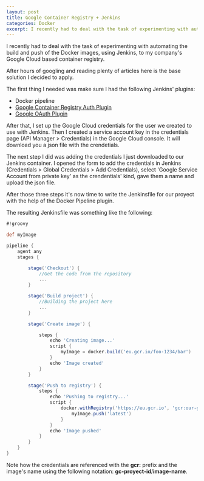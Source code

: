 ```yaml
---
layout: post
title: Google Container Registry + Jenkins
categories: Docker
excerpt: I recently had to deal with the task of experimenting with automating the build and push of the Docker images, using Jenkins, to my company's Google Cloud based container registry.
---
```


I recently had to deal with the task of experimenting with automating the build and push of the Docker images, using Jenkins, to my company's Google Cloud based container registry.

After hours of googling and reading plenty of articles here is the base solution I decided to apply.

The first thing I needed was make sure I had the following Jenkins' plugins:
* Docker pipeline
* [Google Container Registry Auth Plugin](https://wiki.jenkins.io/display/JENKINS/Google+Container+Registry+Auth+Plugin)
* [Google OAuth Plugin](https://wiki.jenkins.io/display/JENKINS/Google+OAuth+Plugin)

After that, I set up the Google Cloud credentials for the user we created to use with Jenkins. Then I created a service account key in the credentials page (API Manager > Credentials) in the Google Cloud console. It will download you a json file with the crendetials.

The next step I did was adding the credentials I just downloaded to our Jenkins container. I opened the form to add the credentials in Jenkins (Credentials > Global Credentials > Add Credentials), select 'Google Service Account from private key' as the crendentials' kind, gave them a name and upload the json file.

After those three steps it's now time to write the Jenkinsfile for our proyect with the help of the Docker Pipeline plugin.

The resulting Jenkinsfile was something like the following:

```groovy
#!groovy 

def myImage 

pipeline { 
    agent any 
    stages { 

        stage('Checkout') {
            //Get the code from the repository
            ...
        }

        stage('Build project') {
            //Building the project here
            ...
        }

        stage('Create image') { 

            steps { 
                echo 'Creating image...' 
                script { 
                    myImage = docker.build('eu.gcr.io/foo-1234/bar') 
                } 
                echo 'Image created'
            } 
        } 

        stage('Push to registry') { 
            steps { 
                echo 'Pushing to registry...' 
                script { 
                    docker.withRegistry('https://eu.gcr.io', 'gcr:our-gc-credentials') { 
                        myImage.push('latest')
                    } 
                } 
                echo 'Image pushed' 
            } 
        } 
    } 
} 
```

Note how the credentials are referenced with the **gcr:** prefix and the image's name using the following notation: **gc-proyect-id**/**image-name**.